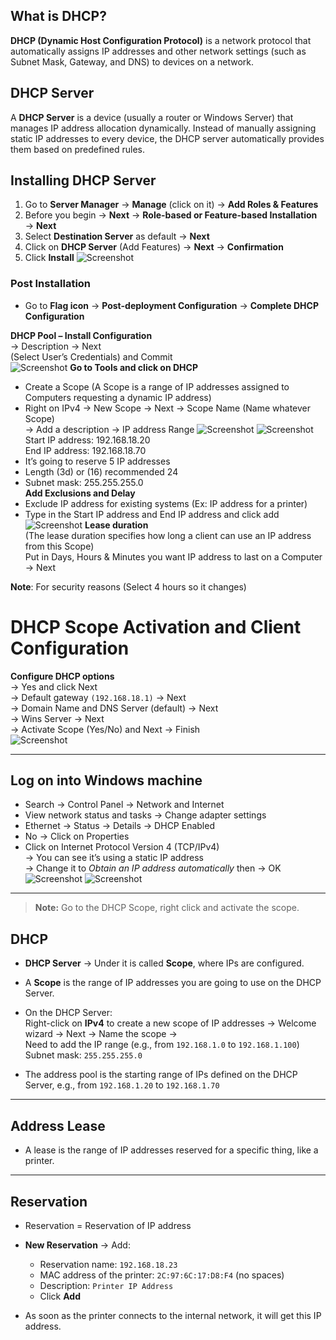 
## What is DHCP?

**DHCP (Dynamic Host Configuration Protocol)** is a network protocol that automatically assigns IP addresses and other network settings (such as Subnet Mask, Gateway, and DNS) to devices on a network.
## DHCP Server
A **DHCP Server** is a device (usually a router or Windows Server) that manages IP address allocation dynamically. Instead of manually assigning static IP addresses to every device, the DHCP server automatically provides them based on predefined rules.

## Installing DHCP Server

1. Go to **Server Manager** → **Manage** (click on it) → **Add Roles & Features**  
2. Before you begin → **Next** → **Role-based or Feature-based Installation** → **Next**  
3. Select **Destination Server** as default → **Next**  
4. Click on **DHCP Server** (Add Features) → **Next** → **Confirmation**  
5. Click **Install**
![Screenshot](images/screenshot112.jpg)
### Post Installation

- Go to **Flag icon** → **Post-deployment Configuration** → **Complete DHCP Configuration**

**DHCP Pool – Install Configuration**  
→ Description → Next  
(Select User’s Credentials) and Commit  
![Screenshot](images/screenshot113.jpg)
**Go to Tools and click on DHCP**

- Create a Scope (A Scope is a range of IP addresses assigned to Computers requesting a dynamic IP address)  
- Right on IPv4 → New Scope → Next → Scope Name (Name whatever Scope)  
  → Add a description → IP address Range 
![Screenshot](images/screenshot114.jpg)
![Screenshot](images/screenshot115.jpg)
Start IP address: 192.168.18.20  
End IP address: 192.168.18.70
- It’s going to reserve 5 IP addresses  
- Length (3d) or (16) recommended 24  
- Subnet mask: 255.255.255.0  
**Add Exclusions and Delay**  
- Exclude IP address for existing systems (Ex: IP address for a printer)  
- Type in the Start IP address and End IP address and click add  
![Screenshot](images/screenshot116.jpg)
**Lease duration**  
(The lease duration specifies how long a client can use an IP address from this Scope)  
Put in Days, Hours & Minutes you want IP address to last on a Computer → Next  

**Note**: For security reasons (Select 4 hours so it changes)

# DHCP Scope Activation and Client Configuration



**Configure DHCP options**  
→ Yes and click Next  
→ Default gateway `(192.168.18.1)` → Next  
→ Domain Name and DNS Server (default) → Next  
→ Wins Server → Next  
→ Activate Scope (Yes/No) and Next → Finish  
![Screenshot](images/screenshot117.jpg)

---
## Log on into Windows machine

- Search → Control Panel → Network and Internet  
- View network status and tasks → Change adapter settings  
- Ethernet → Status → Details → DHCP Enabled  
- No → Click on Properties  
- Click on Internet Protocol Version 4 (TCP/IPv4)  
  → You can see it’s using a static IP address  
  → Change it to *Obtain an IP address automatically*  then
  → OK  
![Screenshot](images/screenshot118.jpg)
![Screenshot](images/screenshot134.jpg)

---

> **Note:** Go to the DHCP Scope, right click and activate the scope.
## DHCP

- **DHCP Server** → Under it is called **Scope**, where IPs are configured.

- A **Scope** is the range of IP addresses you are going to use on the DHCP Server.

- On the DHCP Server:  
  Right-click on **IPv4** to create a new scope of IP addresses → Welcome wizard → Next → Name the scope →  
  Need to add the IP range (e.g., from `192.168.1.0` to `192.168.1.100`)  
  Subnet mask: `255.255.255.0`

- The address pool is the starting range of IPs defined on the DHCP Server, e.g., from `192.168.1.20` to `192.168.1.70`

---

## Address Lease

- A lease is the range of IP addresses reserved for a specific thing, like a printer.

---

## Reservation

- Reservation = Reservation of IP address

- **New Reservation** → Add:
  - Reservation name: `192.168.18.23`
  - MAC address of the printer: `2C:97:6C:17:D8:F4` (no spaces)
  - Description: `Printer IP Address`
  - Click **Add**

- As soon as the printer connects to the internal network, it will get this IP address.
